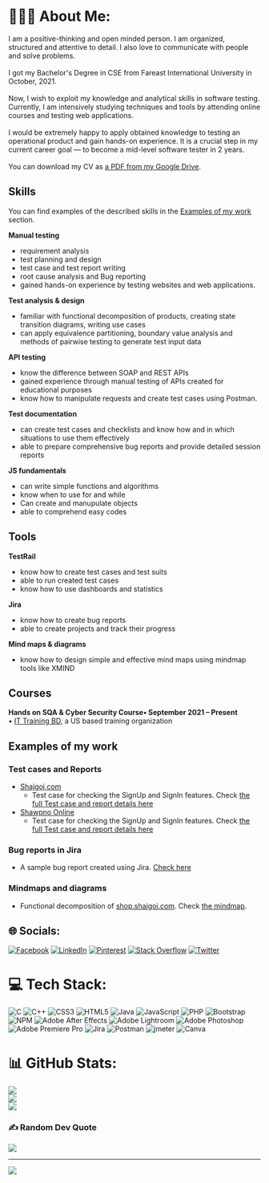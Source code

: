 # 👨🏻‍🎓 About Me:
I am a positive-thinking and open minded person. I am organized, structured and attentive to detail. I also love to communicate with people and solve problems. <br><br>I got my Bachelor's Degree in CSE from Fareast International University in October, 2021.<br><br>Now, I wish to exploit my knowledge and analytical skills in software testing. Currently, I am intensively studying techniques and tools by attending online courses and testing web applications.<br><br>I would be extremely happy to apply obtained knowledge to testing an operational product and gain hands-on experience. It is a crucial step in my current career goal — to become a mid-level software tester in 2 years.<br><br>You can download my CV as [a PDF from my Google Drive](https://drive.google.com/file/d/10b5lzsdPRS8HdU7EBF5Dbzza7_Paom9p/view?usp=sharing).

## Skills

You can find examples of the described skills in the [Examples of my work](#examples-of-my-work) section.

__Manual testing__
  * requirement analysis
  * test planning and design
  * test case and test report writing
  * root cause analysis and Bug reporting
  * gained hands-on experience by testing websites and web applications. 

__Test analysis & design__
  * familiar with functional decomposition of products, creating state transition diagrams, writing use cases
  * can apply equivalence partitioning, boundary value analysis and methods of pairwise testing to generate test input data

__API testing__
  * know the difference between SOAP and REST APIs
  * gained experience through manual testing of APIs created for educational purposes
  * know how to manipulate requests and create test cases using Postman.

__Test documentation__
  * can create test cases and checklists and know how and in which situations to use them effectively
  * able to prepare comprehensive bug reports and provide detailed session reports

__JS fundamentals__
  * can write simple functions and algorithms
  * know when to use for and while
  * Can create and manupulate objects
  * able to comprehend easy codes

## Tools

__TestRail__
  * know how to create test cases and test suits
  * able to run created test cases
  * know how to use dashboards and statistics

__Jira__
  * know how to create bug reports
  * able to create projects and track their progress

__Mind maps & diagrams__
  * know how to design simple and effective mind maps using mindmap tools like XMIND

## Courses

__Hands on SQA & Cyber Security Course• September 2021 – Present__  
• [IT Training BD](https://www.facebook.com/profile.php?id=100063510372506), a US based training organization


## Examples of my work

### Test cases and Reports

- [Shajgoj,com](https://shop.shajgoj.com/my-account/)
  * Test case for checking the SignUp and SignIn features. Check [the full Test case and report details here](https://docs.google.com/spreadsheets/d/1RrNJvO-KKWuqboN6zgKYV0RojZph_RHQ/edit?usp=sharing&ouid=117281558642680446801&rtpof=true&sd=true)
- [Shawpno Online](https://www.shwapno.com/)
  * Test case for checking the SignUp and SignIn features. Check [the full Test case and report details here](https://docs.google.com/spreadsheets/d/1GR6uQZ-D_WbaWoPUUY553IVD3mwRdzKw/edit?usp=sharing&ouid=117281558642680446801&rtpof=true&sd=true)


### Bug reports in Jira

- A sample bug report created using Jira. [Check here](https://github.com/AI2743/Swapno/blob/a8139c4598c41a2ab6341516886f4949a05ef0f4/Bug%20Report%20sample_Jira.jpg)

### Mindmaps and diagrams
* Functional decomposition of [shop.shajgoj.com](https://shop.shajgoj.com/). Check [the mindmap](https://drive.google.com/file/d/1_NdfKoxnjMW3asMZhZuY07TMwkA_-W2T/view?usp=sharing).



## 🌐 Socials:
[![Facebook](https://img.shields.io/badge/Facebook-%231877F2.svg?logo=Facebook&logoColor=white)](https://facebook.com/Mohammad.Asif.2743/) [![LinkedIn](https://img.shields.io/badge/LinkedIn-%230077B5.svg?logo=linkedin&logoColor=white)](https://linkedin.com/in/mhd-asif-iqbal/) [![Pinterest](https://img.shields.io/badge/Pinterest-%23E60023.svg?logo=Pinterest&logoColor=white)](https://pinterest.com/AI_2743) [![Stack Overflow](https://img.shields.io/badge/-Stackoverflow-FE7A16?logo=stack-overflow&logoColor=white)](https://stackoverflow.com/users/20375131) [![Twitter](https://img.shields.io/badge/Twitter-%231DA1F2.svg?logo=Twitter&logoColor=white)](https://twitter.com/iRival2743) 

# 💻 Tech Stack:
![C](https://img.shields.io/badge/c-%2300599C.svg?style=flat&logo=c&logoColor=white) ![C++](https://img.shields.io/badge/c++-%2300599C.svg?style=flat&logo=c%2B%2B&logoColor=white) ![CSS3](https://img.shields.io/badge/css3-%231572B6.svg?style=flat&logo=css3&logoColor=white) ![HTML5](https://img.shields.io/badge/html5-%23E34F26.svg?style=flat&logo=html5&logoColor=white) ![Java](https://img.shields.io/badge/java-%23ED8B00.svg?style=flat&logo=java&logoColor=white) ![JavaScript](https://img.shields.io/badge/javascript-%23323330.svg?style=flat&logo=javascript&logoColor=%23F7DF1E) ![PHP](https://img.shields.io/badge/php-%23777BB4.svg?style=flat&logo=php&logoColor=white) ![Bootstrap](https://img.shields.io/badge/bootstrap-%23563D7C.svg?style=flat&logo=bootstrap&logoColor=white) ![NPM](https://img.shields.io/badge/NPM-%23000000.svg?style=flat&logo=npm&logoColor=white) ![Adobe After Effects](https://img.shields.io/badge/Adobe%20After%20Effects-9999FF.svg?style=flat&logo=Adobe%20After%20Effects&logoColor=white) ![Adobe Lightroom](https://img.shields.io/badge/Adobe%20Lightroom-31A8FF.svg?style=flat&logo=Adobe%20Lightroom&logoColor=white) ![Adobe Photoshop](https://img.shields.io/badge/adobephotoshop-%2331A8FF.svg?style=flat&logo=adobephotoshop&logoColor=white) ![Adobe Premiere Pro](https://img.shields.io/badge/Adobe%20Premiere%20Pro-9999FF.svg?style=flat&logo=Adobe%20Premiere%20Pro&logoColor=white) ![Jira](https://img.shields.io/badge/jira-%230A0FFF.svg?style=flat&logo=jira&logoColor=white) ![Postman](https://img.shields.io/badge/Postman-FF6C37?style=flat&logo=postman&logoColor=white) ![jmeter](https://img.shields.io/badge/jmeter-5.3-%23CB2136?logo=apache) ![Canva](https://img.shields.io/badge/Canva-%2300C4CC.svg?style=flat&logo=Canva&logoColor=white)
# 📊 GitHub Stats:
![](https://github-readme-stats.vercel.app/api?username=AI2743&theme=tokyonight&hide_border=false&include_all_commits=true&count_private=false)<br/>
![](https://github-readme-streak-stats.herokuapp.com/?user=AI2743&theme=tokyonight&hide_border=false)<br/>
![](https://github-readme-stats.vercel.app/api/top-langs/?username=AI2743&theme=tokyonight&hide_border=false&include_all_commits=true&count_private=false&layout=compact)

### ✍️ Random Dev Quote
![](https://quotes-github-readme.vercel.app/api?type=horizontal&theme=dark)

---
[![](https://visitcount.itsvg.in/api?id=AI2743&icon=0&color=3)](https://visitcount.itsvg.in)
